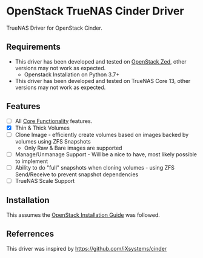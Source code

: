 # OpenStack TrueNAS Cinder Driver

TrueNAS Driver for OpenStack Cinder.

## Requirements

* This driver has been developed and tested on [OpenStack Zed](https://docs.openstack.org/zed/), other versions may not
  work as expected.
    * Openstack Installation on Python 3.7+
* This driver has been developed and tested on TrueNAS Core 13, other versions may not work as expected.

## Features

- [ ] All [Core Functionality](https://docs.openstack.org/cinder/latest/contributor/drivers.html#minimum-features)
  features.
- [X] Thin & Thick Volumes
- [ ] Clone Image - efficiently create volumes based on images backed by volumes using ZFS Snapshots
    * Only Raw & Bare images are supported
- [ ] Manage/Unmanage Support - Will be a nice to have, most likely possible to implement
- [ ] Ability to do "full" snapshots when cloning volumes - using ZFS Send/Receive to prevent snapshot dependencies
- [ ] TrueNAS Scale Support

## Installation

This assumes the [OpenStack Installation Guide](https://docs.openstack.org/install-guide/) was followed.

## Referrences

This driver was inspired by https://github.com/iXsystems/cinder
